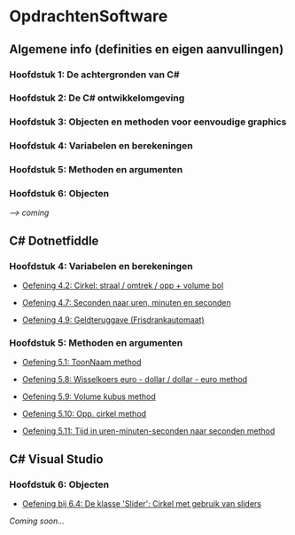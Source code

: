 # OpdrachtenSoftware
## Algemene info (definities en eigen aanvullingen)
### Hoofdstuk 1: De achtergronden van C#
### Hoofdstuk 2: De C# ontwikkelomgeving
### Hoofdstuk 3: Objecten en methoden voor eenvoudige graphics
### Hoofdstuk 4: Variabelen en berekeningen
### Hoofdstuk 5: Methoden en argumenten
### Hoofdstuk 6: Objecten
*--> coming*
## C# Dotnetfiddle

### Hoofdstuk 4: Variabelen en berekeningen

- [Oefening 4.2: Cirkel: straal / omtrek / opp + volume bol](../../blob/master/dotnetfiddle/Hoofdstuk%204/Oef%204.2.md)

- [Oefening 4.7: Seconden naar uren, minuten en seconden](https://github.com/MathiasV-immalle/portfolio/blob/master/dotnetfiddle/Hoofdstuk%204/Oef%204.7.md)

- [Oefening 4.9: Geldteruggave (Frisdrankautomaat)](https://github.com/MathiasV-immalle/portfolio/blob/master/dotnetfiddle/Hoofdstuk%204/Oef%204.9.md)

### Hoofdstuk 5: Methoden en argumenten

- [Oefening 5.1: ToonNaam method](https://github.com/MathiasV-immalle/portfolio/blob/master/dotnetfiddle/Hoofdstuk%205/Oef%205.1.md)

- [Oefening 5.8: Wisselkoers euro - dollar / dollar - euro method](https://github.com/MathiasV-immalle/portfolio/blob/master/dotnetfiddle/Hoofdstuk%205/Oef%205.8.md)

- [Oefening 5.9: Volume kubus method](https://github.com/MathiasV-immalle/portfolio/blob/master/dotnetfiddle/Hoofdstuk%205/Oef%205.9.md)

- [Oefening 5.10: Opp. cirkel method](https://github.com/MathiasV-immalle/portfolio/blob/master/dotnetfiddle/Hoofdstuk%205/Oef%205.10.md)

- [Oefening 5.11: Tijd in uren-minuten-seconden naar seconden method](https://github.com/MathiasV-immalle/portfolio/blob/master/dotnetfiddle/Hoofdstuk%205/Oef%205.11.md)

## C# Visual Studio

### Hoofdstuk 6: Objecten

- [Oefening bij 6.4: De klasse 'Slider': Cirkel met gebruik van sliders](https://github.com/MathiasV-immalle/portfolio/blob/master/VisualStudio/Hoofdstuk%206/Oef%206.1.md)

*Coming soon...*
